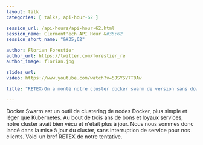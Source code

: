 ```yaml
---
layout: talk
categories: [ talks, api-hour-62 ]

session_url: /api-hours/api-hour-62.html
session_name: Clermont'ech API Hour &#35;62
session_short_name: "&#35;62"

author: Florian Forestier
author_url: https://twitter.com/forestier_re
author_image: florian.jpg

slides_url:
video: https://www.youtube.com/watch?v=5JSYSV7T0Aw

title: "RETEX-On a monté notre cluster docker swarm de version sans downtime"

---
```


Docker Swarm est un outil de clustering de nodes Docker, plus simple et léger
que Kubernetes. Au bout de trois ans de bons et loyaux services, notre cluster
avait bien vécu et n'était plus à jour. Nous nous sommes donc lancé dans la
mise à jour du cluster, sans interruption de service pour nos clients. Voici un
bref RETEX de notre tentative.
